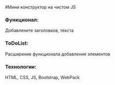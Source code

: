 #Мини конструктор на чистом JS

### Функционал: 
Добавлените заголовков, текста
### ToDoList: 
Расширение функционала добавления элементов

### Технологии:
HTML, CSS, JS, Bootstrap, WebPack
